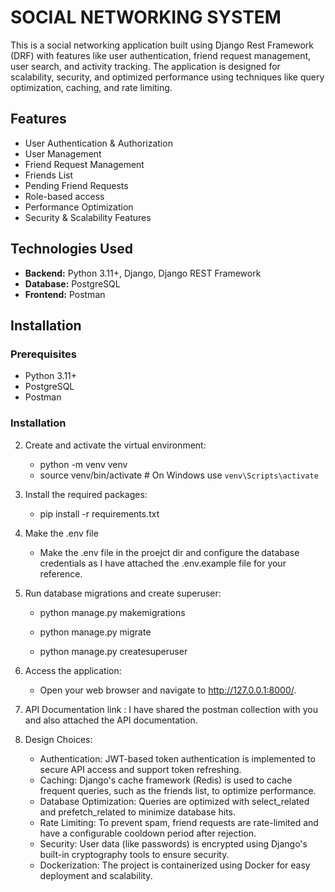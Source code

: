 # SOCIAL NETWORKING SYSTEM

This is a social networking application built using Django Rest Framework (DRF) with features like user authentication, friend request management, user search, and activity tracking. The application is designed for scalability, security, and optimized performance using techniques like query optimization, caching, and rate limiting.

## Features

- User Authentication & Authorization
- User Management
- Friend Request Management
- Friends List
- Pending Friend Requests
- Role-based access
- Performance Optimization
- Security & Scalability Features

## Technologies Used

- **Backend:** Python 3.11+, Django, Django REST Framework
- **Database:** PostgreSQL
- **Frontend:** Postman

## Installation

### Prerequisites

- Python 3.11+
- PostgreSQL
- Postman

### Installation

2. Create and activate the virtual environment:

   - python -m venv venv
   - source venv/bin/activate  # On Windows use `venv\Scripts\activate`


3. Install the required packages:

   - pip install -r requirements.txt

4. Make the .env file

   - Make the .env file in the proejct dir and configure the database credentials as I have attached the .env.example file for your reference.

5. Run database migrations and create superuser:

   - python manage.py makemigrations
   - python manage.py migrate

   - python manage.py createsuperuser

6. Access the application:

   - Open your web browser and navigate to http://127.0.0.1:8000/.

7. API Documentation link : I have shared the postman collection with you and also attached the API documentation.

8. Design Choices:

   - Authentication: JWT-based token authentication is implemented to secure API access and support token refreshing.
   - Caching: Django's cache framework (Redis) is used to cache frequent queries, such as the friends list, to optimize performance.
   - Database Optimization: Queries are optimized with select_related and prefetch_related to minimize database hits.
   - Rate Limiting: To prevent spam, friend requests are rate-limited and have a configurable cooldown period after rejection.
   - Security: User data (like passwords) is encrypted using Django's built-in cryptography tools to ensure security.
   - Dockerization: The project is containerized using Docker for easy deployment and scalability.


